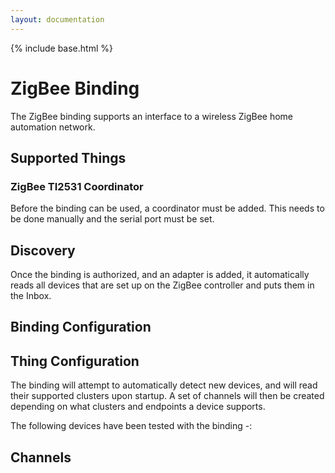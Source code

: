 ```yaml
---
layout: documentation
---
```


{% include base.html %}

# ZigBee Binding
The ZigBee binding supports an interface to a wireless ZigBee home automation network. 


## Supported Things

### ZigBee TI2531 Coordinator

Before the binding can be used, a coordinator must be added. This needs to be done manually and the serial port must be set.


## Discovery

Once the binding is authorized, and an adapter is added, it automatically reads all devices that are set up on the ZigBee controller and puts them in the Inbox.

## Binding Configuration



## Thing Configuration

The binding will attempt to automatically detect new devices, and will read their supported clusters upon startup. A set of channels will then be created depending on what clusters and endpoints a device supports.

The following devices have been tested with the binding -:




## Channels


